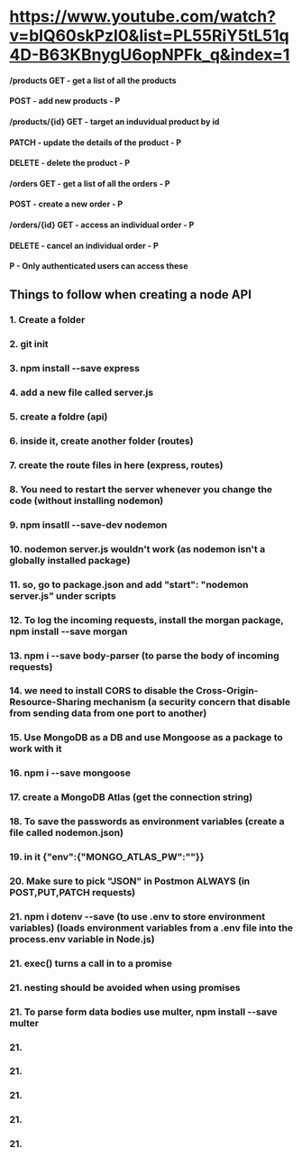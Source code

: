 # https://www.youtube.com/watch?v=blQ60skPzl0&list=PL55RiY5tL51q4D-B63KBnygU6opNPFk_q&index=1

#### /products GET - get a list of all the products

#### POST - add new products - P

#### /products/{id} GET - target an induvidual product by id

#### PATCH - update the details of the product - P

#### DELETE - delete the product - P

#### /orders GET - get a list of all the orders - P

#### POST - create a new order - P

#### /orders/{id} GET - access an individual order - P

#### DELETE - cancel an individual order - P

#### P - Only authenticated users can access these

## Things to follow when creating a node API

### 1. Create a folder

### 2. git init

### 3. npm install --save express

### 4. add a new file called server.js

### 5. create a foldre (api)

### 6. inside it, create another folder (routes)

### 7. create the route files in here (express, routes)

### 8. You need to restart the server whenever you change the code (without installing nodemon)

### 9. npm insatll --save-dev nodemon

### 10. nodemon server.js wouldn't work (as nodemon isn't a globally installed package)

### 11. so, go to package.json and add "start": "nodemon server.js" under scripts

### 12. To log the incoming requests, install the morgan package, npm install --save morgan

### 13. npm i --save body-parser (to parse the body of incoming requests)

### 14. we need to install CORS to disable the Cross-Origin-Resource-Sharing mechanism (a security concern that disable from sending data from one port to another)

### 15. Use MongoDB as a DB and use Mongoose as a package to work with it

### 16. npm i --save mongoose

### 17. create a MongoDB Atlas (get the connection string)

### 18. To save the passwords as environment variables (create a file called nodemon.json)

### 19. in it {"env":{"MONGO_ATLAS_PW":"<put the password here>"}}

### 20. Make sure to pick "JSON" in Postmon ALWAYS (in POST,PUT,PATCH requests)

### 21. npm i dotenv --save (to use .env to store environment variables) (loads environment variables from a .env file into the process.env variable in Node.js)

### 21. exec() turns a call in to a promise

### 21. nesting should be avoided when using promises

### 21. To parse form data bodies use multer, npm install --save multer

### 21.

### 21.

### 21.

### 21.

### 21.
